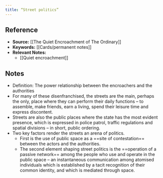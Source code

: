 ```yaml
---
title: “Street politics”
---
```

## Reference
- **Source:** [[The Quiet Encroachment of The Ordinary]]
- **Keywords:** [[Cards/permanent notes]]
- **Relevant Notes:** 
	- [[Quiet encroachment]]
## Notes
- Definition: The power relationship between the encroachers and the authorities
- For many of these disenfranchised, the streets are the main, perhaps the only, place where they can perform their daily functions – to assemble, make friends, earn a living, spend their leisure time and express discontent. 
- Streets are also the public places where the state has the most evident presence, which is expressed in police patrol, traffic regulations and spatial divisions – in short, public ordering.
- Two key factors render the streets an arena of politics.
	- First is the use of public space as a ==site of contestation== between the actors and the authorities.
	- The second element shaping street politics is the ==operation of a passive network== among the people who use and operate in the public space – an instantaneous communication among atomised individuals which is established by a tacit recognition of their common identity, and which is mediated through space.